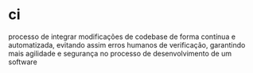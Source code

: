 # ci
processo de integrar modificações de codebase de forma contínua e automatizada, evitando assim erros humanos de verificação, garantindo mais agilidade e segurança no processo de desenvolvimento de um software

